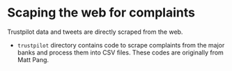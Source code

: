 # Scaping the web for complaints
Trustpilot data and tweets are directly scraped from the web.

- `trustpilot` directory contains code to scrape complaints from the major banks and process them into CSV files. These codes are originally from Matt Pang. 